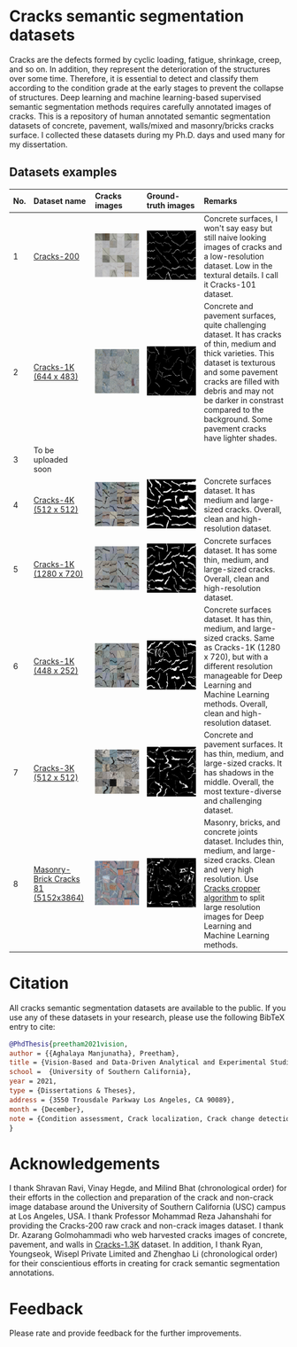 # Cracks semantic segmentation datasets
Cracks are the defects formed by cyclic loading, fatigue, shrinkage, creep, and so on. In addition, they represent the deterioration of the structures over some time. Therefore, it is essential to detect and classify them according to the condition grade at the early stages to prevent the collapse of structures. Deep learning and machine learning-based supervised semantic segmentation methods requires carefully annotated images of cracks. This is a repository of human annotated semantic segmentation datasets of concrete, pavement, walls/mixed and masonry/bricks cracks surface. I collected these datasets during my Ph.D. days and used many for my dissertation.

## Datasets examples
| No. | Dataset name | Cracks images                                    | Ground-truth images                              | Remarks |
|:--|:---|:------------------------------------------------|:------------------------------------------------|:--------|
| 1   | [Cracks-200](https://1drv.ms/f/c/49b23bc11eecd6a8/EhR2i1qbyhlKn6JmjTVdWQ4BVUcKofT80zNf12E0tDVgCw?e=DYmZzs) | ![](assets/Dataset_1_Cracks-200_crack.png)      | ![](assets/Dataset_1_Cracks-200_gt.png)        | Concrete surfaces, I won't say easy but still naive looking images of cracks and a low-resolution dataset. Low in the textural details. I call it Cracks-101 dataset.                                |
| 2   | [Cracks-1K (644 x 483)](https://1drv.ms/f/c/49b23bc11eecd6a8/ErmWulPITuVDmxcHQZK5bAkBr-FGHSYFI1QWHnjY_YikQA?e=rJUW4W) | ![](assets/Dataset_2_Cracks-1K_(644x483)_crack.png) | ![](assets/Dataset_2_Cracks-1K_(644x483)_gt.png) | Concrete and pavement surfaces, quite challenging dataset. It has cracks of thin, medium and thick varieties. This dataset is texturous and some pavement cracks are filled with debris and may not be darker in constrast compared to the background. Some pavement cracks have lighter shades.                                                 |
| 3   | To be uploaded soon                         |                                                  |                                                  |                                                                                                                    |
| 4   | [Cracks-4K (512 x 512)](https://1drv.ms/f/c/49b23bc11eecd6a8/Evcsn2XWDblLv76EDFOwf0cB_V4WbqpRkOoH8YAIh5JfGg?e=fajgSS) | ![](assets/Dataset_4_Cracks-4K_(512x512)_crack.png) | ![](assets/Dataset_4_Cracks-4K_(512x512)_gt.png) | Concrete surfaces dataset. It has medium and large-sized cracks. Overall, clean and high-resolution dataset.       |
| 5   | [Cracks-1K (1280 x 720)](https://1drv.ms/f/c/49b23bc11eecd6a8/Eias7mEICpdOju5slI7_mpwBT-T73E8mAmu6N_vVYXQG8Q?e=dXBKIm) | ![](assets/Dataset_5_Cracks-1K_(1280x720)_crack.png) | ![](assets/Dataset_5_Cracks-1K_(1280x720)_gt.png) | Concrete surfaces dataset. It has some thin, medium, and large-sized cracks. Overall, clean and high-resolution dataset. |
| 6   | [Cracks-1K (448 x 252)](https://1drv.ms/f/c/49b23bc11eecd6a8/EgXYLiqrSNdKtzWPbJp3mQQBZN-xlivQHVCfzq8jxA-jkQ?e=8xqBD2) | ![](assets/Dataset_6_Cracks-1K_(448x252)_crack.png) | ![](assets/Dataset_6_Cracks-1K_(448x252)_gt.png) | Concrete surfaces dataset. It has thin, medium, and large-sized cracks. Same as Cracks-1K (1280 x 720), but with a different resolution manageable for Deep Learning and Machine Learning methods. Overall, clean and high-resolution dataset. |
| 7   | [Cracks-3K (512 x 512)](https://1drv.ms/f/c/49b23bc11eecd6a8/Ep-RtzHUbtxGpHH1HtczmZsBbWHFnFdKwp2X5CmHMO2Ipw?e=KjV3UH) | ![](assets/Dataset_7_Cracks-3K_(512x512)_crack.png) | ![](assets/Dataset_7_Cracks-3K_(512x512)_gt.png) | Concrete and pavement surfaces. It has thin, medium, and large-sized cracks. It has shadows in the middle. Overall, the most texture-diverse and challenging dataset. |
| 8   | [Masonry-Brick Cracks 81 (5152x3864)](https://1drv.ms/f/c/49b23bc11eecd6a8/Ek_azWXTJltNrWi4vqGy-XMBuNUFhzqxON5c1U3qXBTwNA?e=CYdtxs) | ![](assets/Dataset_8_Masonry-Brick_Cracks_81_(5152x3864)_crack.png) | ![](assets/Dataset_8_Masonry-Brick_Cracks_81_(5152x3864)_gt.png) | Masonry, bricks, and concrete joints dataset. Includes thin, medium, and large-sized cracks. Clean and very high resolution. Use [Cracks cropper algorithm](https://github.com/preethamam/CracksSplitterCropper-Dataset) to split large resolution images for Deep Learning and Machine Learning methods. |

# Citation
All cracks semantic segmentation datasets are available to the public. If you use any of these datasets in your research, please use the following BibTeX entry to cite:
```bibtex
@PhdThesis{preetham2021vision,
author = {{Aghalaya Manjunatha}, Preetham},
title = {Vision-Based and Data-Driven Analytical and Experimental Studies into Condition Assessment and Change Detection of Evolving Civil, Mechanical and Aerospace Infrastructures},
school =  {University of Southern California},
year = 2021,
type = {Dissertations & Theses},
address = {3550 Trousdale Parkway Los Angeles, CA 90089},
month = {December},
note = {Condition assessment, Crack localization, Crack change detection, Synthetic crack generation, Sewer pipe condition assessment, Mechanical systems defect detection and quantification}
}
```

# Acknowledgements
I thank Shravan Ravi, Vinay Hegde, and Milind Bhat (chronological order) for their efforts in the collection and preparation of the crack and non-crack image database around the University of Southern California (USC) campus at Los Angeles, USA. I thank Professor Mohammad Reza Jahanshahi for providing the Cracks-200 raw crack and non-crack images dataset. I thank Dr. Azarang Golmohammadi who web harvested cracks images of concrete, pavement, and walls in [Cracks-1.3K]() dataset. In addition, I thank Ryan, Youngseok, Wisepl Private Limited and Zhenghao Li (chronological order) for their conscientious efforts in creating for crack semantic segmentation annotations.

# Feedback
Please rate and provide feedback for the further improvements.

